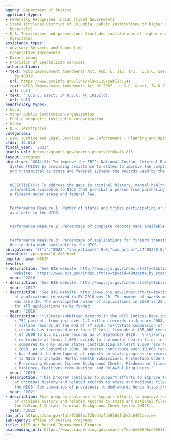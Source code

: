 ```yaml
---
agency: Department of Justice
applicant_types:
- Federally Recognized lndian Tribal Governments
- State (includes District of Columbia, public institutions of higher education and
  hospitals)
- U.S. Territories and possessions (includes institutions of higher education and
  hospitals)
assistance_types:
- Advisory Services and Counseling
- Cooperative Agreements
- Direct Loans
- Provision of Specialized Services
authorizations:
- text: NICS Improvement Amendments Act. Pub. L. 115, 141.  U.S.C. &sect; 42 U.S.C.
    §§ 40912.
  url: https://www.govinfo.gov/link/plaw/115/public/141
- text: NICS Improvement Amendments Act of 2007.  U.S.C. &sect; 34 U.S.C. §§ 40913.
  url: null
- text: ' U.S.C. &sect; 34 U.S.C. §§ 10132(c).'
  url: null
beneficiary_types:
- Local
- Other public institution/organization
- Public nonprofit institution/organization
- State
- U.S. Territories
categories:
- Law, Justice and Legal Services - Law Enforcement - Planning and Operations
cfda: '16.813'
fiscal_year: '2022'
grants_url: https://grants.gov/search-grants?cfda=16.813
layout: program
objective: 'GOAL(S): To improve the FBI’s National Instant Criminal Background Check
  System (NICS) by providing assistance to states to improve the completeness, automation,
  and transmittal to state and federal systems the records used by the NICS.


  OBJECTIVE(S): To address the gaps in criminal history, mental health, and related
  information available to NICS that prohibit a person from purchasing or possessing
  a firearm under state and federal law.


  Performance Measure 1: Number of states and tribes participating or making records
  available to the NICS.


  Performance Measure 2: Percentage of complete records made available to the NICS.


  Performance Measure 3: Percentage of applications for firearm transfers rejected
  due to data made available to the NICS.'
obligations: '[{"x":"2022","sam_estimate":0.0,"sam_actual":24405240.0,"usa_spending_actual":24201708.3},{"x":"2023","sam_estimate":25000000.0,"sam_actual":0.0,"usa_spending_actual":23658953.52},{"x":"2024","sam_estimate":25000000.0,"sam_actual":0.0,"usa_spending_actual":-2317760.03}]'
permalink: /program/16.813.html
popular_name: NARIP
results:
- description: 'See BJS website: http://www.bjs.gov/index.cfm?ty=tp&tid=49 See BJS
    website:  https://www.bjs.gov/index.cfm?ty=tp&tid=49#state_by_state '
  year: '2016'
- description: 'See BJS website: http://www.bjs.gov/index.cfm?ty=tp&tid=49'
  year: '2017'
- description: 'See BJS website: http://www.bjs.gov/index.cfm?ty=tp&tid=49. The number
    of applications received in FY 2018 was 20. The number of awards made in 2018
    was also 20. The anticipated number of applications in 2019 is 22 with the potential
    for all applications to be funded.'
  year: '2018'
- description: "•\tState-submitted records in the NICS Indices have increased over\
    \ 752 percent, from just over 1.1 million records in January 2008, to over 9.4\
    \ million records at the end of FY 2018. \n•\tState submission of mental health\
    \ records has increased more than 12-fold, from about 405,000 records in the beginning\
    \ of 2008 to 5.3 million records as of September 2018.  \n•\tForty-five states\
    \ contribute at least 1,000 records to the mental health files in the NICS Indices,\
    \ compared to only seven states contributing at least 1,000 records in January\
    \ 2008. As of September 2008, 34 states contribute over 10,000 records.\n•\tBJS\
    \ has funded the development of reports on state progress in record reporting\
    \ to NICS to include: Mental Health Submissions, Protection Orders, Fingerprint\
    \ Processing Advances Improve Background Checks, Misdemeanor Crimes of Domestic\
    \ Violence, Fugitives from Justice, and Unlawful Drug Users."
  year: '2019'
- description: 'This program continues to support efforts to improve the reporting
    of criminal history and related records to state and national files to support
    the NICS. See summaries of previously funded awards here: https://bjs.ojp.gov/programs/nics-improvement-amendments-act/state-profiles'
  year: '2021'
- description: This program continues to support efforts to improve the reporting
    of criminal history and related records to state and national files to support
    the National Instant Criminal Background Check System (NICS).
  year: '2022'
sam_url: https://sam.gov/fal/f3368adf25ed4afab916dfa2e3c6402d/view
sub-agency: Office of Justice Programs
title: NICS Act Record Improvement Program
usaspending_url: https://www.usaspending.gov/search/?hash=60096cd9651fade430983c00c8e36d4e
---
```

